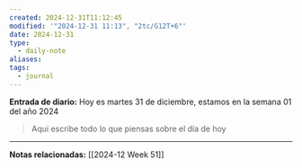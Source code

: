 ```yaml
---
created: 2024-12-31T11:12:45
modified: '"2024-12-31 11:13", "2tc/G12T+6"'
date: 2024-12-31
type:
  - daily-note
aliases: 
tags:
  - journal
---
```

**Entrada de diario:** 
Hoy es martes 31 de diciembre, estamos en la semana 01 del año 2024

> Aquí escribe todo lo que piensas sobre el día de hoy


----
**Notas relacionadas:**
[[2024-12 Week 51]]
